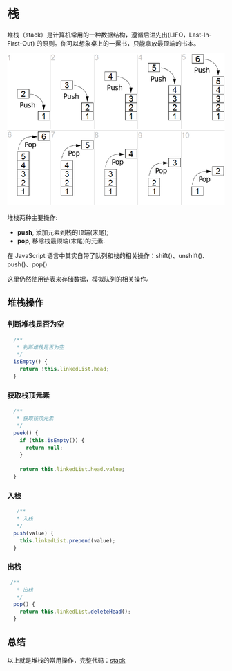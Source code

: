# 栈

堆栈（stack）是计算机常用的一种数据结构，遵循后进先出(LIFO，Last-In-First-Out) 的原则。你可以想象桌上的一摞书，只能拿放最顶端的书本。


![](https://raw.githubusercontent.com/Mayandev/mayandev_blog_image/master/blog/stack-0.png)

堆栈两种主要操作:

* **push**, 添加元素到栈的顶端(末尾);
* **pop**, 移除栈最顶端(末尾)的元素.


在 JavaScript 语言中其实自带了队列和栈的相关操作：shift()、unshift()、push()、pop()

这里仍然使用链表来存储数据，模拟队列的相关操作。


## 堆栈操作

### 判断堆栈是否为空

```javascript
  /**
   * 判断堆栈是否为空
   */
  isEmpty() {
    return !this.linkedList.head;
  }
```

### 获取栈顶元素

```javascript
  /**
   * 获取栈顶元素
   */
  peek() {
    if (this.isEmpty()) {
      return null;
    }

    return this.linkedList.head.value;
  }
```

### 入栈

```javascript
   /**
   * 入栈
   */
  push(value) {
    this.linkedList.prepend(value);
  }
```

### 出栈

```javascript
 /**
   * 出栈
   */
  pop() {
    return this.linkedList.deleteHead();
  }
```


## 总结

以上就是堆栈的常用操作，完整代码：[stack](https://github.com/Mayandev/javascript_algorithm/blob/master/%E7%AE%97%E6%B3%95%E4%B8%8E%E6%95%B0%E6%8D%AE%E7%BB%93%E6%9E%84%E5%AD%A6%E4%B9%A0/data-structures/stack/Stack.js)